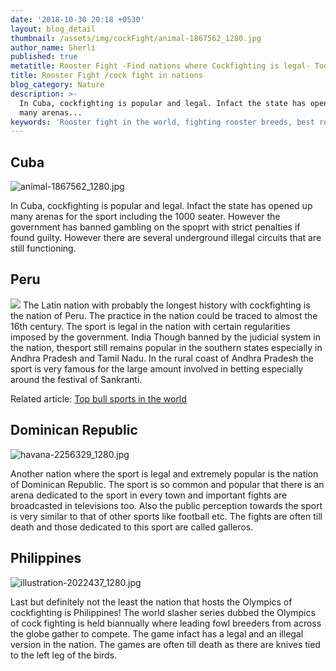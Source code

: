 ```yaml
---
date: '2018-10-30 20:18 +0530'
layout: blog_detail
thumbnail: /assets/img/cockFight/animal-1867562_1280.jpg
author_name: Sherli
published: true
metatitle: Rooster Fight -Find nations where Cockfighting is legal- Todoknowisgood
title: Rooster Fight /cock fight in nations
blog_category: Nature
description: >-
  In Cuba, cockfighting is popular and legal. Infact the state has opened up
  many arenas...
keywords: 'Rooster fight in the world, fighting rooster breeds, best rooster fights'
---
```

## Cuba
![animal-1867562_1280.jpg]({{site.baseurl}}/assets/img/cockFight/animal-1867562_1280.jpg)

In Cuba, cockfighting is popular and legal. Infact the state has opened up many arenas for the sport including the 1000 seater. However the government has banned gambling on the spoprt with strict penalties if found guilty. However there are several underground illegal circuits that are still functioning.

## Peru
![]({{site.baseurl}}/assets/img/cockFight/skill-chicken-2095363_1280.jpg)
The Latin nation with probably the longest history with cockfighting is the nation of Peru. The practice in the nation could be traced to almost the 16th century. The sport is legal in  the nation with certain regularities imposed by the government.
India
Though banned by the judicial system in the nation, thesport still remains popular in the southern states especially in Andhra Pradesh and Tamil Nadu. In the rural coast of Andhra Pradesh the sport is very famous for the large amount involved in betting especially around the festival of Sankranti.

Related article: [Top bull sports in the world](https://www.toknowisgood.com/2018/08/11/SportsAnimal.html)

## Dominican Republic
![havana-2256329_1280.jpg]({{site.baseurl}}/assets/img/cockFight/havana-2256329_1280.jpg)

Another nation where the sport is legal and extremely popular is the nation of Dominican Republic. The sport is so common and popular that there is an arena dedicated to the sport in every town and important fights are broadcasted in televisions too. Also the public perception towards the sport is very similar to that of other sports like football etc. The fights are often till death and those dedicated to this sport are called galleros.

## Philippines
![illustration-2022437_1280.jpg]({{site.baseurl}}/assets/img/cockFight/illustration-2022437_1280.jpg)

Last but definitely not the least the nation that hosts the Olympics of cockfighting is Philippines! The world slasher series dubbed the Olympics of cock fighting is held biannually where leading fowl breeders from across the globe gather to compete. The game infact has a legal and an illegal version in the nation. The games are often till death as there are knives tied to the left leg of the birds.
